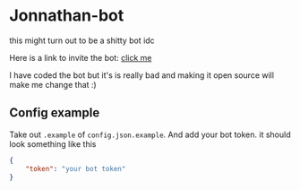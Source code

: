 # Jonnathan-bot

this might turn out to be a shitty bot idc

Here is a link to invite the bot: [click me](https://discord.com/oauth2/authorize?client_id=718998971799961701&scope=bot&permissions=3394566)

I have coded the bot but it's is really bad and making it open source will make me change that :)

## Config example

Take out `.example` of `config.json.example`. And add your bot token. it should look something like this

```json
{
	"token": "your bot token"
}
```
